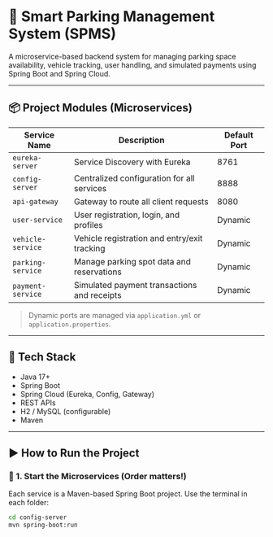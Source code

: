 # 🚗 Smart Parking Management System (SPMS)

A microservice-based backend system for managing parking space availability, vehicle tracking, user handling, and simulated payments using Spring Boot and Spring Cloud.

---

## 📦 Project Modules (Microservices)

| Service Name        | Description                                      | Default Port |
|---------------------|--------------------------------------------------|--------------|
| `eureka-server`     | Service Discovery with Eureka                    | 8761         |
| `config-server`     | Centralized configuration for all services       | 8888         |
| `api-gateway`       | Gateway to route all client requests             | 8080         |
| `user-service`      | User registration, login, and profiles           | Dynamic      |
| `vehicle-service`   | Vehicle registration and entry/exit tracking     | Dynamic      |
| `parking-service`   | Manage parking spot data and reservations        | Dynamic      |
| `payment-service`   | Simulated payment transactions and receipts      | Dynamic      |

> Dynamic ports are managed via `application.yml` or `application.properties`.

---

## 🔧 Tech Stack

- Java 17+
- Spring Boot
- Spring Cloud (Eureka, Config, Gateway)
- REST APIs
- H2 / MySQL (configurable)
- Maven

---

## ▶️ How to Run the Project

### 🔁 1. Start the Microservices (Order matters!)
Each service is a Maven-based Spring Boot project. Use the terminal in each folder:

```bash
cd config-server
mvn spring-boot:run
